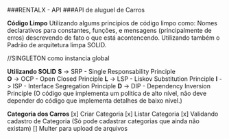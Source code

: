 ###RENTALX - API
###API de aluguel de Carros

**Código Limpo**
Utilizando algums principios de código limpo como: 
Nomes declarativos para constantes, funções, e mensagens (principalmente de erros) descrevendo de fato o que está acontencendo.
Utilizando também o Padrão de arquitetura limpa SOLID.

//SINGLETON como instancia global

**Utilizando SOLID**
**S** -> SRP - Single Responsability Principle  
**O** -> OCP - Open Closed Principle
**L** -> LSP - Liskov Substitution Principle
**I** -> ISP - Interface Segregation Principle
**D** -> DIP - Dependency Inversion Principle (O código que implementa um politica de alto nível, não deve depender do código que implementa detalhes de baixo nível.)


**Categoria dos Carros**
[x] Criar Categoria 
[x] Listar Categoria
[x] Validando cadastro de Categoria (Só pode cadastrar categorias que ainda não existam)
[] Multer para upload de arquivos
